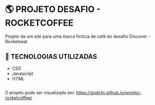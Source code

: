 # :earth_americas: PROJETO DESAFIO - ROCKETCOFFEE
 Projeto de um site para uma marca fictícia de café do desafio Discover - Rocketseat
 
## :rocket: TECNOLOGIAS UTILIZADAS

- CSS
- Javascript
- HTML

##

O projeto pode ser visualizado em: https://giobrtn.github.io/projeto-rocketcoffee/
